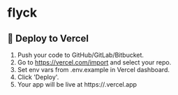 # flyck

## 🚀 Deploy to Vercel

1. Push your code to GitHub/GitLab/Bitbucket.
2. Go to https://vercel.com/import and select your repo.
3. Set env vars from .env.example in Vercel dashboard.
4. Click 'Deploy'.
5. Your app will be live at https://<your-project>.vercel.app
